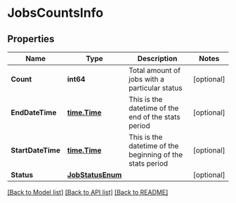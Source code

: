 # JobsCountsInfo

## Properties

Name | Type | Description | Notes
------------ | ------------- | ------------- | -------------
**Count** | **int64** | Total amount of jobs with a particular status | [optional] 
**EndDateTime** | [**time.Time**](time.Time.md) | This is the datetime of the end of the stats period | [optional] 
**StartDateTime** | [**time.Time**](time.Time.md) | This is the datetime of the beginning of the stats period | [optional] 
**Status** | [**JobStatusEnum**](JobStatusEnum.md) |  | [optional] 

[[Back to Model list]](../README.md#documentation-for-models) [[Back to API list]](../README.md#documentation-for-api-endpoints) [[Back to README]](../README.md)


